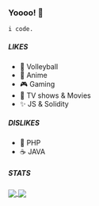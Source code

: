 ### Yoooo! 👋

`
i code.
`
##### LIKES
- 🏐 Volleyball
- 👾 Anime 
- 🎮 Gaming
- 🎥 TV shows & Movies
- ✨ JS & Solidity

##### DISLIKES
- 🧊 PHP
- ☕ JAVA


##### STATS
<a href="https://github.com/StasDachinsky">
  <img align="center" src="https://github-readme-stats.vercel.app/api?username=StasDachinsky&count_private=true&show_icons=true&theme=aura" />
</a>
<a href="https://github.com/StasDachinsky">
  <img align="center" src="https://github-readme-stats.vercel.app/api/top-langs/?username=StasDachinsky&layout=compact&theme=aura&langs_count=8&count_private=true" />
</a>
